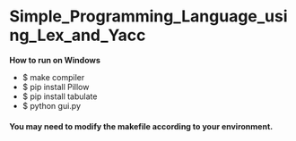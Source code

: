 # Simple_Programming_Language_using_Lex_and_Yacc


**How to run on Windows**
- $ make compiler
- $ pip install Pillow  
- $ pip install tabulate
- $ python gui.py  

#### You may need to modify the makefile according to your environment.
